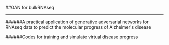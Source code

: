 ##GAN for bulkRNAseq
<hr/>
######A practical application of generative adversarial networks for RNAseq data to predict the molecular progress of Alzheimer's disease

######Codes for training and simulate virtual disease progress
